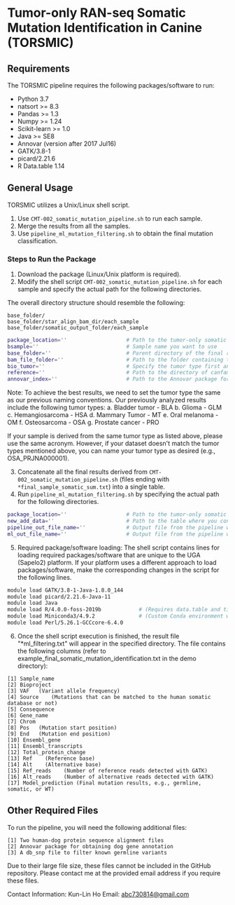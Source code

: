 # Tumor-only RAN-seq Somatic Mutation Identification in Canine (TORSMIC)

## Requirements

The TORSMIC pipeline requires the following packages/software to run:

- Python 3.7
- natsort >= 8.3
- Pandas >= 1.3
- Numpy >= 1.24
- Scikit-learn >= 1.0
- Java >= SE8
- Annovar (version after 2017 Jul16)
- GATK/3.8-1
- picard/2.21.6
- R Data.table 1.14

## General Usage

TORSMIC utilizes a Unix/Linux shell script.

1. Use `CMT-002_somatic_mutation_pipeline.sh` to run each sample.
2. Merge the results from all the samples.
3. Use `pipeline_ml_mutation_filtering.sh` to obtain the final mutation classification.

### Steps to Run the Package

1. Download the package (Linux/Unix platform is required).
2. Modify the shell script `CMT-002_somatic_mutation_pipeline.sh` for each sample and specify the actual path for the following directories.

The overall directory structure should resemble the following:

```
base_folder/
base_folder/star_align_bam_dir/each_sample
base_folder/somatic_output_folder/each_sample
```

```bash
package_location=''                   # Path to the tumor-only somatic mutation identification package
bsample=''                            # Sample name you want to use
base_folder=''                        # Parent directory of the final results for each sample
bam_file_folder=''                    # Path to the folder containing the bam files aligned with STAR
bio_tumor=''                          # Specify the tumor type first and the project name separated by '_' (e.g., OSA_PRJNA000001)
reference=''                          # Path to the directory of canfam3
annovar_index=''                      # Path to the Annovar package for gene annotation
```

Note:
To achieve the best results, we need to set the tumor type the same as our previous naming conventions. Our previously analyzed results include the following tumor types:
a. Bladder tumor - BLA
b. Glioma - GLM
c. Hemangiosarcoma - HSA
d. Mammary Tumor - MT
e. Oral melanoma - OM
f. Osteosarcoma - OSA
g. Prostate cancer - PRO

If your sample is derived from the same tumor type as listed above, please use the same acronym. However, if your dataset doesn't match the tumor types mentioned above, you can name your tumor type as desired (e.g., OSA_PRJNA000001).

3. Concatenate all the final results derived from `CMT-002_somatic_mutation_pipeline.sh` (files ending with `*final_sample_somatic_sum.txt`) into a single table.
4. Run `pipeline_ml_mutation_filtering.sh` by specifying the actual path for the following directories.

```bash
package_location=''                   # Path to the tumor-only somatic mutation identification package
new_add_data=''                       # Path to the table where you concatenated the final results for each sample
pipeline_out_file_name=''             # Output file from the pipeline without machine learning predictions
ml_out_file_name=''                   # Output file from the pipeline with machine learning predictions
```

5. Required package/software loading: The shell script contains lines for loading required packages/software that are unique to the UGA (Sapelo2) platform. If your platform uses a different approach to load packages/software, make the corresponding changes in the script for the following lines.

```bash
module load GATK/3.8-1-Java-1.8.0_144
module load picard/2.21.6-Java-11
module load Java
module load R/4.0.0-foss-2019b            # (Requires data.table and tidyverse library installation)
module load Miniconda3/4.9.2              # (Custom Conda environment with Python 3)
module load Perl/5.26.1-GCCcore-6.4.0
```

6. Once the shell script execution is finished, the result file "\*ml_filtering.txt" will appear in the specified directory. The file contains the following columns (refer to example_final_somatic_mutation_identification.txt in the demo directory):

```
[1] Sample_name
[2] Bioproject
[3] VAF   (Variant allele frequency)
[4] Source    (Mutations that can be matched to the human somatic database or not)
[5] Consequence
[6] Gene_name
[7] Chrom
[8] Pos   (Mutation start position)
[9] End   (Mutation end position)
[10] Ensembl_gene
[11] Ensembl_transcripts
[12] Total_protein_change
[13] Ref    (Reference base)
[14] Alt    (Alternative base)
[15] Ref_reads    (Number of reference reads detected with GATK)
[16] Alt_reads    (Number of alternative reads detected with GATK)
[17] Model_prediction (Final mutation results, e.g., germline, somatic, or WT)
```

## Other Required Files

To run the pipeline, you will need the following additional files:

```
[1] Two human-dog protein sequence alignment files
[2] Annovar package for obtaining dog gene annotation
[3] A db_snp file to filter known germline variants
```

Due to their large file size, these files cannot be included in the GitHub repository. Please contact me at the provided email address if you require these files.

Contact Information:
Kun-Lin Ho
Email: abc730814@gmail.com

```

```
